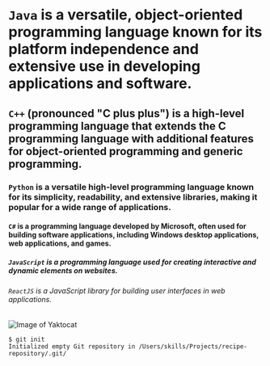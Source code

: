 # `Java` is a versatile, object-oriented programming language known for its platform independence and extensive use in developing applications and software.
## `C++` (pronounced "C plus plus") is a high-level programming language that extends the C programming language with additional features for object-oriented programming and generic programming.
### `Python` is a versatile high-level programming language known for its simplicity, readability, and extensive libraries, making it popular for a wide range of applications.
#### `C#` is a programming language developed by Microsoft, often used for building software applications, including Windows desktop applications, web applications, and games.
##### `JavaScript` is a programming language used for creating interactive and dynamic elements on websites.
###### `ReactJS` is a JavaScript library for building user interfaces in web applications.

![Image of Yaktocat](https://octodex.github.com/images/yaktocat.png)

```
$ git init
Initialized empty Git repository in /Users/skills/Projects/recipe-repository/.git/
```
